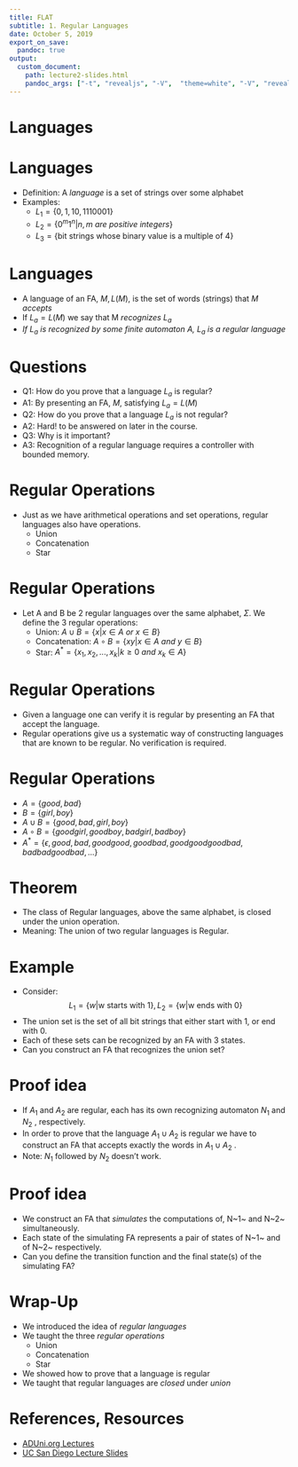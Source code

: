 ```yaml
---
title: FLAT
subtitle: 1. Regular Languages
date: October 5, 2019
export_on_save:
  pandoc: true
output:
  custom_document:
    path: lecture2-slides.html
    pandoc_args: ["-t", "revealjs", "-V",  "theme=white", "-V", "revealjs-url=../../../presentation/reveal.js", "--slide-level=2", "--standalone"]
---
```


<style> 
.container{
    display: flex;
}
.col{
    flex: 1;
}
</style>

# Languages

# Languages

* Definition: A *language* is a set of strings over some alphabet
* Examples:
    * $L_1 = \{ 0, 1, 10, 1110001\}$
    * $L_2 = \{ 0^m1^n | n, m\ are\ positive\ integers\}$
    * $L_3 = \{\text{bit strings whose binary value is a multiple of 4}\}$

# Languages 

* A language of an FA, $M, L(M)$, is the set of words (strings) that $M$ *accepts*
* If $L_a = L(M)$ we say that M *recognizes* $L_a$
* *If $L_a$ is recognized by some finite automaton A, $L_a$ is a regular language*

# Questions 

* Q1: How do you prove that a language $L_a$ is regular?
* A1: By presenting an FA, $M$, satisfying $L_a = L(M)$
* Q2: How do you prove that a language $L_a$ is not regular?
* A2: Hard! to be answered on later in the course.
* Q3: Why is it important?
* A3: Recognition of a regular language requires a controller with bounded memory.

# Regular Operations

* Just as we have arithmetical operations and set operations, regular languages also have operations.
    * Union
    * Concatenation
    * Star

# Regular Operations

* Let A and B be 2 regular languages over the same alphabet, $\Sigma$.  We define the 3 regular operations:
    * Union: $A \cup B = \{ x | x \in A\ or\ x \in B\}$
    * Concatenation: $A \circ B = \{ xy | x \in A\ and\ y \in B\}$
    * Star: $A^* = \{ x_1, x_2, ..., x_k | k \geq 0\ and\ x_k \in A\}$

# Regular Operations

* Given a language one can verify it is regular by
presenting an FA that accept the language.
* Regular operations give us a systematic way of constructing languages that are known to be regular. No verification is required.
 
# Regular Operations

* $A = \{good, bad \}$
* $B = \{girl, boy\}$
* $A \cup B =\{good, bad, girl, boy\}$
* $A \circ B = \{goodgirl, goodboy,badgirl,badboy\}$
* $A^* = \{ \epsilon , good , bad , goodgood , goodbad, goodgoodgoodbad, badbadgoodbad,...\}$

# Theorem

* The class of Regular languages, above the same alphabet, is closed under the union operation. 
* Meaning: The union of two regular languages is Regular.

# Example

* Consider:
    $$L_1 =\{w | \text{w starts with 1}\}, L_2 =\{w | \text{w ends with 0}\}$$
* The union set is the set of all bit strings that either start with 1, or end with 0.
* Each of these sets can be recognized by an FA with 3 states.
* Can you construct an FA that recognizes the union set?
 
# Proof idea

* If $A_1$ and $A_2$ are regular, each has its own recognizing automaton $N_1$ and $N_2$ , respectively.
* In order to prove that the language $A_1 \cup A_2$
is regular we have to construct an FA that accepts exactly the words in $A_1 \cup A_2$ .
* Note: $N_1$ followed by $N_2$ doesn’t work.


# Proof idea

* We construct an FA that *simulates* the
computations of, N~1~ and N~2~ simultaneously.
* Each state of the simulating FA represents a pair of states of N~1~ and of N~2~
respectively.
* Can you define the transition function and the final state(s) of the simulating FA?
 
# Wrap-Up

* We introduced the idea of *regular languages*
* We taught the three *regular operations*
    * Union
    * Concatenation
    * Star
* We showed how to prove that a language is regular
* We taught that regular languages are *closed* under *union*

# References, Resources

* [ADUni.org Lectures](https://www.youtube.com/playlist?list=PL601FC994BDD963E4)
* [UC San Diego Lecture Slides](https://cseweb.ucsd.edu/classes/fa08/cse105/)